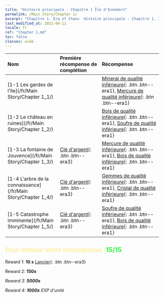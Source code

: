 ```yaml
---
title: "Histoire principale - Chapitre 1 Île d'Evenmorn"
permalink: /Main Story/Chapter 1/
excerpt: "Chapitre 1. Era of Chaos  Histoire principale - Chapitre 1. Île d'Evenmorn"
last_modified_at: 2021-04-11
locale: fr
ref: "Chapter 1.md"
toc: false
classes: wide
---
```


  | Nom |  Première récompense de complétion | Récompense |
  |:------------|:------------|:------------| 
  | [1-1 Les gardes de l'île](/fr/Main Story/Chapter 1_1/) |  | [Minerai de qualité inférieure](/fr/Items/mat_1/){: .btn .btn--era1}, [Mercure de qualité inférieure](/fr/Items/mat_2/){: .btn .btn--era1} |
  | [1-2 Le château en ruines](/fr/Main Story/Chapter 1_2/) |  | [Bois de qualité inférieure](/fr/Items/mat_1/){: .btn .btn--era1}, [Soufre de qualité inférieure](/fr/Items/mat_3/){: .btn .btn--era1} |
  | [1-3 La fontaine de Jouvence](/fr/Main Story/Chapter 1_3/) | [Clé d'argent](/fr/Items/con_693/){: .btn .btn--era3} | [Mercure de qualité inférieure](/fr/Items/mat_2/){: .btn .btn--era1}, [Bois de qualité inférieure](/fr/Items/mat_1/){: .btn .btn--era1} |
  | [1-4 L'arbre de la connaissance](/fr/Main Story/Chapter 1_4/) | [Clé d'argent](/fr/Items/con_693/){: .btn .btn--era3} | [Gemmes de qualité inférieure](/fr/Items/mat_4/){: .btn .btn--era1}, [Cristal de qualité inférieure](/fr/Items/mat_5/){: .btn .btn--era1} |
  | [1-5 Catastrophe imminente](/fr/Main Story/Chapter 1_5/) | [Clé d'argent](/fr/Items/con_693/){: .btn .btn--era3} | [Soufre de qualité inférieure](/fr/Items/mat_3/){: .btn .btn--era1}, [Bois de qualité inférieure](/fr/Items/mat_1/){: .btn .btn--era1} |


## <span style="color: #ffeea0">Pour obtenir votre récompense :</span><span style="color: #27f73a">15/15</span>

 Reward 1: **10 x** [Lancier](/fr/Items/unt_190/){: .btn .btn--era3}

 Reward 2:  **150x** <i class="fas fa-gem"/>

 Reward 3:  **5000x** <i class="fas fa-coins"/>

 Reward 4:  **1000x** EXP d'unité

